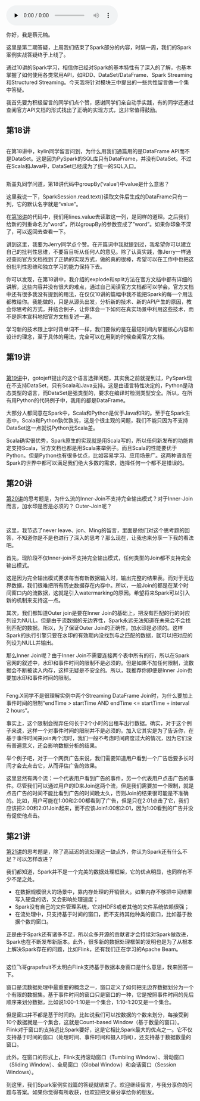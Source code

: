 <audio id="audio" title="FAQ第二期 | Spark案例实战答疑" controls="" preload="none"><source id="mp3" src="https://static001.geekbang.org/resource/audio/45/dd/455b975dbed8f274f7db554bbddb2bdd.mp3"></audio>

你好，我是蔡元楠。

这里是第二期答疑，上周我们结束了Spark部分的内容，时隔一周，我们的Spark案例实战答疑终于上线了。

通过10讲的Spark学习，相信你已经对Spark的基本特性有了深入的了解，也基本掌握了如何使用各类常用API，如RDD、DataSet/DataFrame、Spark Streaming和Structured Streaming。今天我将针对模块三中提出的一些共性留言做一个集中答疑。

我首先要为积极留言的同学们点个赞，感谢同学们亲自动手实践，有的同学还通过查阅官方API文档的形式找出了正确的实现方式，这非常值得鼓励。

## 第18讲

<img src="https://static001.geekbang.org/resource/image/87/81/871a0e71b4bc152a33bc4429b1ce1881.jpg" alt="">

在第18讲中，kylin同学留言问到，为什么用我们通篇用的是DataFrame API而不是DataSet。这是因为PySpark的SQL库只有DataFrame，并没有DataSet。不过在Scala和Java中，DataSet已经成为了统一的SQL入口。

<img src="https://static001.geekbang.org/resource/image/f0/2d/f02f83eb7122e419a80467465d7f4f2d.jpg" alt="">

斯盖丸同学问道，第18讲代码中groupBy(‘value’)中value是什么意思？

这里我说一下，SparkSession.read.text()读取文件后生成的DataFrame只有一列，它的默认名字就是“value”。

在[第18讲](https://time.geekbang.org/column/article/97658)的代码中，我们用lines.value去读取这一列，是同样的道理。之后我们给新的列重命名为”word”，所以groupBy的参数变成了”word”。如果你印象不深了，可以返回去查看一下。

讲到这里，我要为Jerry同学点个赞。在开篇词中我就提到过，我希望你可以建立自己的批判性思维，不要盲目听从任何人的意见。除了认真实践，像Jerry一样通过查阅官方文档找到了正确的实现方式，做的真的很棒，希望可以在工作中也把这份批判性思维和独立学习的能力保持下去。

你可以发现，在第18讲中，我介绍的explode和split方法在官方文档中都有详细的讲解，这些内容并没有很大的难点，通过自己阅读官方文档都可以学会。官方文档中还有很多我没有提到的用法，在仅仅10讲的篇幅中我不能把Spark的每一个用法都教给你。我能做的，只是从源头出发，分析新的技术、新的API产生的原因，教会你思考的方式，并结合例子，让你体会一下如何在真实场景中利用这些技术，而不是照本宣科地把官方文档复述一遍。

学习新的技术跟上学时背单词不一样，我们要做的是在最短时间内掌握核心内容和设计的理念，至于具体的用法，完全可以在用到的时候查阅官方文档。

## 第19讲

<img src="https://static001.geekbang.org/resource/image/1c/c8/1c0d97ad6c8f972e73d5f8b4f42226c8.jpg" alt="">

[第19讲](https://time.geekbang.org/column/article/98374)中，gotojeff提出的这个语言选择问题，其实我之前就提到过，PySpark现在不支持DataSet，只有Scala和Java支持。这是由语言特性决定的，Python是动态类型的语言，而DataSet是强类型的，要求在编译时检测类型安全。所以，在所有用Python的代码例子中，我用的都是DataFrame。

大部分人都同意在Spark中，Scala和Python是优于Java和R的。至于在Spark生态中，Scala和Python孰优孰劣，这是个很主观的问题，我们不能只因为不支持DataSet这一点就说Python比Scala差。

Scala确实很优秀，Spark原生的实现就是用Scala写的，所以任何新发布的功能肯定支持Scala，官方文档也都是用Scala来举例子。而且Scala的性能要优于Python。但是Python也有很多优点，比如容易学习、应用场景广。这两种语言在Spark的世界中都可以满足我们绝大多数的需求，选择任何一个都不是错误的。

## 第20讲

[第20讲](https://time.geekbang.org/column/article/98537)的思考题是，为什么流的Inner-Join不支持完全输出模式？对于Inner-Join而言，加水印是否是必须的？ Outer-Join呢？

<img src="https://static001.geekbang.org/resource/image/fa/a1/fa0bb8291f2c598c132bcd25322691a1.jpg" alt="">

<img src="https://static001.geekbang.org/resource/image/bf/86/bfcf59d05ac93f3a7583a03221abb786.jpg" alt="">

<img src="https://static001.geekbang.org/resource/image/2a/19/2a5716bc940cf44729642af5e627f219.jpg" alt="">

这里，我节选了never leave、jon、Ming的留言，里面是他们对这个思考题的回答，不知道你是不是也进行了深入的思考？那么现在，让我也来分享一下我的看法吧。

首先，现阶段不仅Inner-join不支持完全输出模式，任何类型的Join都不支持完全输出模式。

这是因为完全输出模式要求每当有新数据输入时，输出完整的结果表。而对于无边界数据，我们很难把所有历史数据存在内存中。所以，一般Join的都是在某个时间窗口内的流数据，这就是引入watermarking的原因。希望将来Spark可以引入新的机制来支持这一点。

其次，我们都知道Outer join是要在Inner Join的基础上，把没有匹配的行的对应列设为NULL。但是由于流数据的无边界性，Spark永远无法知道在未来会不会找到匹配的数据。所以，为了保证Outer Join的正确性，加水印是必须的。这样Spark的执行引擎只要在水印的有效期内没找到与之匹配的数据，就可以把对应的列设为NULL并输出。

那么Inner Join呢？由于Inner Join不需要连接两个表中所有的行，所以在Spark官网的叙述中，水印和事件时间的限制不是必须的。但是如果不加任何限制，流数据会不断被读入内存，这样无疑是不安全的。所以，我推荐你即便是Inner Join也要加水印和事件时间的限制。

<img src="https://static001.geekbang.org/resource/image/d9/90/d99e079892a952534d9214628f3a9590.jpg" alt="">

Feng.X同学不是很理解实例中两个Streaming DataFrame Join时，为什么要加上事件时间的限制“endTime &gt; startTime AND endTime &lt;= startTime + interval 2 hours”。

事实上，这个限制会抛弃任何长于2个小时的出租车出行数据。确实，对于这个例子来说，这样一个对事件时间的限制并不是必须的。加入它其实是为了告诉你，在基于事件时间来join两个流时，我们一般不考虑时间跨度过大的情况，因为它们没有普遍意义，还会影响数据分析的结果。

举个例子吧，对于一个网页广告来说，我们需要知道用户看到一个广告后要多长时间才会去点击它，从而评估广告的效果。

这里显然有两个流：一个代表用户看到广告的事件，另一个代表用户点击广告的事件。尽管我们可以通过用户的ID来Join这两个流，但是我们需要加一个限制，就是点击广告的时间不能比看到广告的时间晚太久，否则Join的结果很可能是不准确的。比如，用户可能在1:00和2:00都看到了广告，但是只在2:01点击了它，我们应该把2:00和2:01Join起来，而不应该Join1:00和2:01，因为1:00看到的广告并没有促使他点击。

## 第21讲

[第21讲](https://time.geekbang.org/column/article/99152)的思考题是，除了高延迟的流处理这一缺点外，你认为Spark还有什么不足？可以怎样改进？

我们都知道，Spark并不是一个完美的数据处理框架，它的优点明显，也同样有不少不足之处。

- 在数据规模很大的场景中，靠内存处理的开销很大。如果内存不够把中间结果写入硬盘的话，又会影响处理速度；
- Spark没有自己的文件管理系统，它对HDFS或者其他的文件系统依赖很强；
- 在流处理中，只支持基于时间的窗口，而不支持其他种类的窗口，比如基于数据个数的窗口。

正是由于Spark还有诸多不足，所以众多开源的贡献者才会持续对Spark做改进，Spark也在不断发布新版本。此外，很多新的数据处理框架的发明也是为了从根本上解决Spark存在的问题，比如Flink，还有我们正在学习的Apache Beam。

<img src="https://static001.geekbang.org/resource/image/ac/33/acedc4e52bfe3ed31bff3afae3e0b633.jpg" alt="">

这位飞哥grapefruit不太明白Flink支持基于数据本身窗口是什么意思，我来回答一下。

窗口是流数据处理中最重要的概念之一，窗口定义了如何把无边界数据划分为一个个有限的数据集。基于事件时间的窗口只是窗口的一种，它是按照事件时间的先后顺序来划分数据，比如说1:00-1:10是一个集合，1:10-1:20又是一个集合。

但是窗口并不都是基于时间的。比如说我们可以按数据的个数来划分，每接受到10个数据就是一个集合，这就是Count-based Window（基于数量的窗口）。Flink对于窗口的支持远比Spark要好，这是它相比Spark最大的优点之一。它不仅支持基于时间的窗口（处理时间、事件时间和摄入时间），还支持基于数据数量的窗口。

此外，在窗口的形式上，Flink支持滚动窗口（Tumbling Window）、滑动窗口（Sliding Window）、全局窗口（Global Window）和会话窗口（Session Windows）。

到这里，我们Spark案例实战篇的答疑就结束了。欢迎继续留言，与我分享你的问题与答案。如果你觉得有所收获，也欢迎把文章分享给你的朋友。


